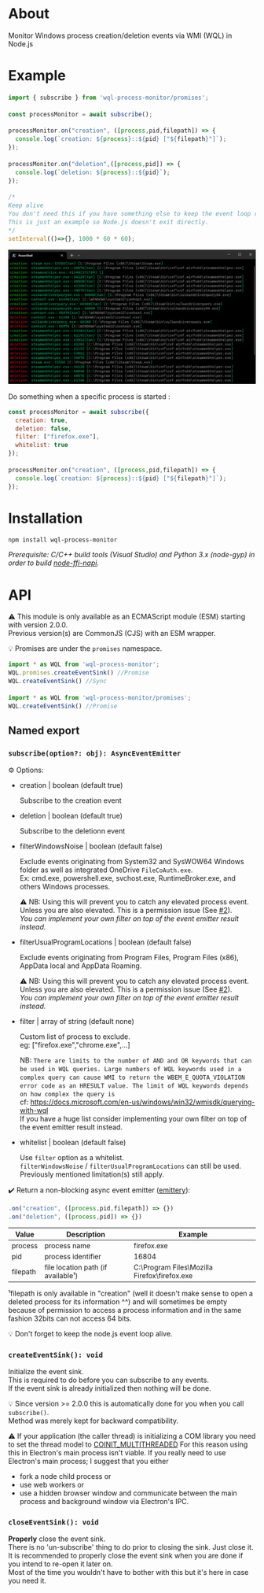 About
=====

Monitor Windows process creation/deletion events via WMI (WQL) in Node.js

Example
=======

```js
import { subscribe } from 'wql-process-monitor/promises';

const processMonitor = await subscribe();

processMonitor.on("creation", ([process,pid,filepath]) => {
  console.log(`creation: ${process}::${pid} ["${filepath}"]`);
});

processMonitor.on("deletion",([process,pid]) => {
  console.log(`deletion: ${process}::${pid}`);
});

/*
Keep alive
You don't need this if you have something else to keep the event loop running.
This is just an example so Node.js doesn't exit directly.
*/
setInterval(()=>{}, 1000 * 60 * 60);
```

<p align="center">
<img src="https://github.com/xan105/node-processMonitor/raw/main/screenshot/example.png">
</p>

Do something when a specific process is started :

```js
const processMonitor = await subscribe({
  creation: true,
  deletion: false,
  filter: ["firefox.exe"],
  whitelist: true
});

processMonitor.on("creation", ([process,pid,filepath]) => {
  console.log(`creation: ${process}::${pid} ["${filepath}"]`);
});
```

Installation
============

```
npm install wql-process-monitor
```

_Prerequisite: C/C++ build tools (Visual Studio) and Python 3.x (node-gyp) in order to build [node-ffi-napi](https://www.npmjs.com/package/ffi-napi)._

API
===

⚠️ This module is only available as an ECMAScript module (ESM) starting with version 2.0.0.<br />
Previous version(s) are CommonJS (CJS) with an ESM wrapper.

💡 Promises are under the `promises` namespace.
```js
import * as WQL from 'wql-process-monitor';
WQL.promises.createEventSink() //Promise
WQL.createEventSink() //Sync

import * as WQL from 'wql-process-monitor/promises';
WQL.createEventSink() //Promise
```

## Named export

### `subscribe(option?: obj): AsyncEventEmitter`

⚙️ Options:

- creation | boolean (default true)

	Subscribe to the creation event
	
- deletion | boolean (default true)

	Subscribe to the deletionn event
	
- filterWindowsNoise | boolean (default false)

	Exclude events originating from System32 and SysWOW64 Windows folder as well as integrated OneDrive `FileCoAuth.exe`.<br/>
	Ex: cmd.exe, powershell.exe, svchost.exe, RuntimeBroker.exe, and others Windows processes.<br/>
	
	⚠️ NB: Using this will prevent you to catch any elevated process event.<br/>
	Unless you are also elevated. This is a permission issue (See [#2](https://github.com/xan105/node-processMonitor/issues/2)).<br/>
	_You can implement your own filter on top of the event emitter result instead._

- filterUsualProgramLocations | boolean (default false)

	Exclude events originating from Program Files, Program Files (x86), AppData local and AppData Roaming.
	
	⚠️ NB: Using this will prevent you to catch any elevated process event.<br/>
	Unless you are also elevated. This is a permission issue (See [#2](https://github.com/xan105/node-processMonitor/issues/2)).<br/>
	_You can implement your own filter on top of the event emitter result instead._

- filter | array of string (default none)

	Custom list of process to exclude.<br/>
	eg: ["firefox.exe","chrome.exe",...]<br/>
	
	NB: `There are limits to the number of AND and OR keywords that can be used in WQL queries. Large numbers of WQL keywords used in a complex query can cause WMI to return the WBEM_E_QUOTA_VIOLATION error code as an HRESULT value. The limit of WQL keywords depends on how complex the query is`<br/>
	cf: https://docs.microsoft.com/en-us/windows/win32/wmisdk/querying-with-wql<br/>
	If you have a huge list consider implementing your own filter on top of the event emitter result instead.

- whitelist | boolean (default false)

	Use `filter` option as a whitelist.<br/>
	`filterWindowsNoise` / `filterUsualProgramLocations` can still be used.<br/>
	Previously mentioned limitation(s) still apply.
	
✔️ Return a non-blocking async event emitter ([emittery](https://github.com/sindresorhus/emittery)):

```js
.on("creation", ([process,pid,filepath]) => {})
.on("deletion", ([process,pid]) => {})
```

|Value|Description|Example|
|-----|-----------|-------|
|process|process name| firefox.exe|
|pid|process identifier| 16804|
|filepath|file location path (if available¹)|C:\Program Files\Mozilla Firefox\firefox.exe|

¹filepath is only available in "creation" (well it doesn't make sense to open a deleted process for its information ^^)
and will sometimes be empty because of permission to access a process information and in the same fashion 32bits can not access 64 bits.

💡 Don't forget to keep the node.js event loop alive.

### `createEventSink(): void`

Initialize the event sink.<br/>
This is required to do before you can subscribe to any events.<br/>
If the event sink is already initialized then nothing will be done.

💡 Since version >= 2.0.0 this is automatically done for you when you call `subscribe()`.<br/>
Method was merely kept for backward compatibility.

⚠️ If your application (the caller thread) is initializing a COM library you need to set the thread model to [COINIT_MULTITHREADED](https://docs.microsoft.com/en-us/windows/win32/api/combaseapi/nf-combaseapi-coinitializeex)
For this reason using this in Electron's main process isn't viable. If you really need to use Electron's main process; I suggest that you either
- fork a node child process or
- use web workers or
- use a hidden browser window and communicate between the main process and background window via Electron's IPC.


### `closeEventSink(): void`

**Properly** close the event sink.<br/>
There is no 'un-subscribe' thing to do prior to closing the sink. Just close it.<br/>
It is recommended to properly close the event sink when you are done if you intend to re-open it later on.<br/>
Most of the time you wouldn't have to bother with this but it's here in case you need it.
